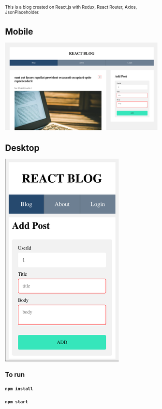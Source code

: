 This is a blog created on React.js with Redux, React Router, Axios, JsonPlaceholder.

# Mobile
![alt text](https://raw.githubusercontent.com/cherenkor/react-blog/master/preview-mobile.png)

# Desktop
![alt text](https://raw.githubusercontent.com/cherenkor/react-blog/master/preview-desktop.png)

## To run
### `npm install`
### `npm start`